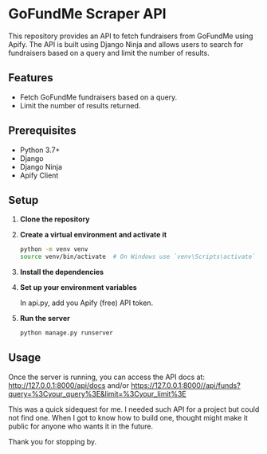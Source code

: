 # GoFundMe Scraper API

This repository provides an API to fetch fundraisers from GoFundMe using Apify. The API is built using Django Ninja and allows users to search for fundraisers based on a query and limit the number of results.

## Features

- Fetch GoFundMe fundraisers based on a query.
- Limit the number of results returned.

## Prerequisites

- Python 3.7+
- Django
- Django Ninja
- Apify Client

## Setup

1. **Clone the repository**


2. **Create a virtual environment and activate it**

    ```bash
    python -m venv venv
    source venv/bin/activate  # On Windows use `venv\Scripts\activate`
    ```

3. **Install the dependencies**


4. **Set up your environment variables**

   In api.py, add you Apify (free) API token. 

5. **Run the server**

    ```bash
    python manage.py runserver
    ```

## Usage

Once the server is running, you can access the API docs at: http://127.0.0.1:8000/api/docs
and/or https://127.0.0.1:8000//api/funds?query=%3Cyour_query%3E&limit=%3Cyour_limit%3E


This was a quick sidequest for me. I needed such API for a project but could not find one. When I got to know how to build one, thought might make it public for anyone who wants it in the future.

Thank you for stopping by. 
